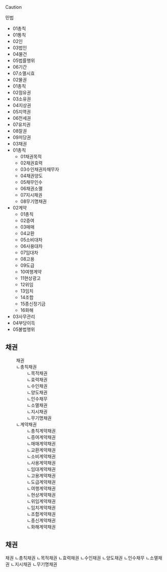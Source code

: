 
##
> [!CAUTION]
>민법  
>- 01총칙  
>  - 01통칙
>  - 02인
>  - 03법인
>  - 04물건
>  - 05법률행위
>  - 06기간
>  - 07소멸시효
>- 02물권  
>  - 01총칙  
>  - 02점유권
>  - 03소유권
>  - 04지상권
>  - 05지역권
>  - 06전세권
>  - 07유치권
>  - 08잘권
>  - 09저당권
>- 03채권  
>  - 01총칙  
>    - 01채권목적
>    - 02채권효력
>    - 03수인채권자채무자
>    - 04채권양도
>    - 05채무인수
>    - 06채권소멸
>    - 07지시채권
>    - 08무기명채권
>  - 02계약
>    - 01총칙
>    - 02증여  
>    - 03매매  
>    - 04교환  
>    - 05소비대차  
>    - 06사용대차  
>    - 07임대차  
>    - 08고용  
>    - 09도급  
>    - 10여행계약  
>    - 11현상광고  
>    - 12위임  
>    - 13임치  
>    - 14조합  
>    - 15종신정기금  
>    - 16화해  
>  - 03사무관리
>  - 04부당이득
>  - 05불법행위 

  
  
## 채권
<pre>
    채권
    ㄴ총칙채권
        ㄴ목적채권
        ㄴ효력채권
        ㄴ수인채권
        ㄴ양도채권
        ㄴ인수채무
        ㄴ소멸채권
        ㄴ지시채권
        ㄴ무기명채권
    ㄴ계약채권
        ㄴ총칙계약채권
        ㄴ증여계약채권
        ㄴ매매계약채권
        ㄴ교환계약채권
        ㄴ소비계약채권
        ㄴ사용계약채권
        ㄴ임대계약채권
        ㄴ고용계약채권
        ㄴ도급계약채권
        ㄴ여행계약채권
        ㄴ현상계약채권
        ㄴ위임계약채권
        ㄴ임치계약채권
        ㄴ조합계약채권
        ㄴ종신계약채권
        ㄴ화해계약채권
</pre>


## 채권
채권
ㄴ총칙채권
    ㄴ목적채권
    ㄴ효력채권
    ㄴ수인채권
    ㄴ양도채권
    ㄴ인수채무
    ㄴ소멸채권
    ㄴ지시채권
    ㄴ무기명채권

